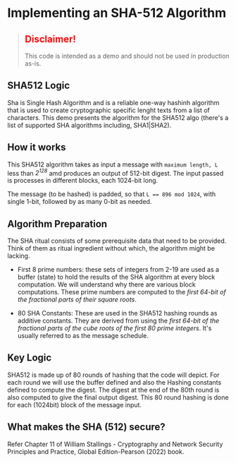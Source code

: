 # Implementing an SHA-512 Algorithm

> <h2 style="color: red;">Disclaimer!</h2>
>
> This code is intended as a demo and should not be used in production as-is.
>

## SHA512 Logic

Sha is Single Hash Algorithm and is a reliable one-way hashinh algorithm that is used to create cryptographic specific lenght texts from a list of characters. This demo presents the algorithm for the SHA512 algo (there's a list of supported SHA algorithms including, SHA1|SHA2).

## How it works

This SHA512 algorithm takes as input a message with `maximum length, L` less than *2<sup>128</sup>* amd produces an output of 512-bit digest. The input passed is processes in different blocks, each 1024-bit long.

The message (to be hashed) is padded, so that `L == 896 mod 1024`, with single 1-bit, followed by as many 0-bit as needed.

## Algorithm Preparation

The SHA ritual consists of some prerequisite data that need to be provided. Think of them as ritual ingredient without which, the algorithm might be lacking.

- First 8 prime numbers: these sets of integers from 2-19 are used as a buffer (state) to hold the results of the SHA algorithm at every block computation. We will understand why there are various block computations. These prime numbers are computed to the _first 64-bit of the fractional parts of their square roots_.

- 80 SHA Constants: These are used in the SHA512 hashing rounds as additive constants. They are derived from using the _first 64-bit of the fractional parts of the cube roots of the first 80 prime integers_. It's usually referred to as the message schedule.


## Key Logic

SHA512 is made up of 80 rounds of hashing that the code will depict. For each round we will use the buffer defined and also the Hashing constants defined to compute the digest. The digest at the end of the 80th round is also computed to give the final output digest. This 80 round hashing is done for each (1024bit) block of the message input.



## What makes the SHA (512) secure?



Refer Chapter 11 of William Stallings - Cryptography and Network Security Principles and Practice, Global Edition-Pearson (2022) book.
